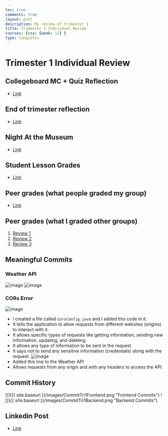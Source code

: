 ```yaml
---
toc: true
comments: true
layout: post
description: My review of trimester 1
title: Trimester 1 Individual Review
courses: {csa: {week: 12} }
type: tangibles
---
```


# Trimester 1 Individual Review

## Collegeboard MC + Quiz Reflection
- [Link](https://soham360.github.io/APCSA//2023/11/05/MCQ2014-Reflection.html)

## End of trimester reflection
- [Link]()

## Night At the Museum
- [Link](https://soham360.github.io/APCSA//2023/11/02/Night-At-The-Museum-Tri-1.html)

## Student Lesson Grades
- [Link](https://github.com/Soham360/APCSA/issues/5)

## Peer grades (what people graded my group)
- [Link](https://github.com/Soham360/sturdy-fiesta/issues/12#issuecomment-1792951045)

## Peer grades (what I graded other groups)
1. [Review 1](https://github.com/tuckergol/PassionProject7/issues/3#issuecomment-1792007044)
2. [Review 2](https://github.com/Cosmic-Carnage/Issues/issues/33#issuecomment-1792006424)
3. [Review 3](https://github.com/BobTheFarmer/VACTQ-Typing-Game/issues/10#issuecomment-1792006402)

## Meaningful Commits
### Weather API
![image](https://github.com/Soham360/sturdy-fiesta/assets/111466950/c747670b-b0c8-43a5-a77b-976e614af342)
![image](https://github.com/Soham360/sturdy-fiesta/assets/111466950/bc802a3f-c205-4485-ae79-be9fd03ee178)

### CORs Error
![image](https://github.com/Soham360/sturdy-fiesta/assets/111466950/423350a1-13c7-4c01-9273-e39b85f143fb)
- I created a file called `CorsConfig.java` and I added this code in it. 
- It tells the application to allow requests from different websites (origins) to interact with it.
- It allows specific types of requests like getting information, sending new information, updating, and deleting.
- It allows any type of information to be sent in the request.
- It says not to send any sensitive information (credentials) along with the request.
![image](https://github.com/Soham360/sturdy-fiesta/assets/111466950/1aee2f39-5792-425e-8cd4-bc2bfad0f470)
- Added this line to the Weather API
- Allows requests from any origin and with any headers to access the API.

## Commit History

![]({{ site.baseurl }}/images/CommitTri1Frontend.png "Frontend Commits")
![]({{ site.baseurl }}/images/CommitTri1Backend.png "Backend Commits")

## Linkedin Post
- [Link](https://www.linkedin.com/feed/update/urn:li:activity:7127567401176485888/)